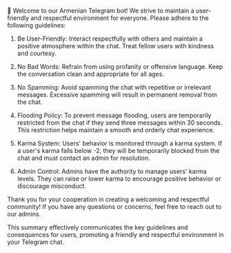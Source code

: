 👋 Welcome to our Armenian Telegram bot! We strive to maintain a user-friendly and respectful environment for everyone. Please adhere to the following guidelines:

   1. Be User-Friendly: Interact respectfully with others and maintain a positive atmosphere within the chat. Treat fellow users with kindness and courtesy.

   2. No Bad Words: Refrain from using profanity or offensive language. Keep the conversation clean and appropriate for all ages.

   3. No Spamming: Avoid spamming the chat with repetitive or irrelevant messages. Excessive spamming will result in permanent removal from the chat.

   4. Flooding Policy: To prevent message flooding, users are temporarily restricted from the chat if they send three messages within 30 seconds. This restriction helps maintain a smooth and orderly chat experience.

   5. Karma System: Users' behavior is monitored through a karma system. If a user's karma falls below -2, they will be temporarily blocked from the chat and must contact an admin for resolution.

   6. Admin Control: Admins have the authority to manage users' karma levels. They can raise or lower karma to encourage positive behavior or discourage misconduct.

Thank you for your cooperation in creating a welcoming and respectful community! If you have any questions or concerns, feel free to reach out to our admins.

This summary effectively communicates the key guidelines and consequences for users, promoting a friendly and respectful environment in your Telegram chat.